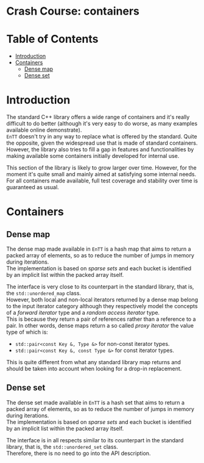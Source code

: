 # Crash Course: containers

<!--
@cond TURN_OFF_DOXYGEN
-->
# Table of Contents

* [Introduction](#introduction)
* [Containers](#containers)
  * [Dense map](#dense-map)
  * [Dense set](#dense-set)

<!--
@endcond TURN_OFF_DOXYGEN
-->

# Introduction

The standard C++ library offers a wide range of containers and it's really
difficult to do better (although it's very easy to do worse, as many examples
available online demonstrate).<br/>
`EnTT` doesn't try in any way to replace what is offered by the standard. Quite
the opposite, given the widespread use that is made of standard containers.<br/>
However, the library also tries to fill a gap in features and functionalities by
making available some containers initially developed for internal use.

This section of the library is likely to grow larger over time. However, for the
moment it's quite small and mainly aimed at satisfying some internal needs.<br/>
For all containers made available, full test coverage and stability over time is
guaranteed as usual.

# Containers

## Dense map

The dense map made available in `EnTT` is a hash map that aims to return a
packed array of elements, so as to reduce the number of jumps in memory during
iterations.<br/>
The implementation is based on _sparse sets_ and each bucket is identified by an
implicit list within the packed array itself.

The interface is very close to its counterpart in the standard library, that is,
the `std::unordered_map` class.<br/>
However, both local and non-local iterators returned by a dense map belong to
the input iterator category although they respectively model the concepts of a
_forward iterator_ type and a _random access iterator_ type.<br/>
This is because they return a pair of references rather than a reference to a
pair. In other words, dense maps return a so called _proxy iterator_ the value
type of which is:

* `std::pair<const Key &, Type &>` for non-const iterator types.
* `std::pair<const Key &, const Type &>` for const iterator types.

This is quite different from what any standard library map returns and should be
taken into account when looking for a drop-in replacement.

## Dense set

The dense set made available in `EnTT` is a hash set that aims to return a
packed array of elements, so as to reduce the number of jumps in memory during
iterations.<br/>
The implementation is based on _sparse sets_ and each bucket is identified by an
implicit list within the packed array itself.

The interface is in all respects similar to its counterpart in the standard
library, that is, the `std::unordered_set` class.<br/>
Therefore, there is no need to go into the API description.
